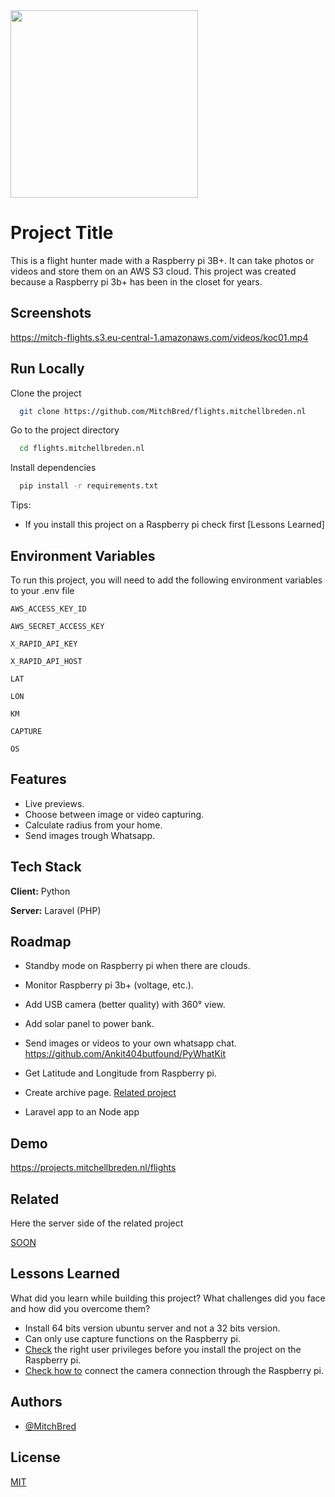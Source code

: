 <img  src="https://projects.mitchellbreden.nl/assets/images/satellite-with-text.svg" width="300">

# Project Title

This is a flight hunter made with a Raspberry pi 3B+. It can take photos or videos and store them on an AWS S3 cloud.
This project was created because a Raspberry pi 3b+ has been in the closet for years.

## Screenshots

https://mitch-flights.s3.eu-central-1.amazonaws.com/videos/koc01.mp4

## Run Locally

Clone the project

```bash
  git clone https://github.com/MitchBred/flights.mitchellbreden.nl
```

Go to the project directory

```bash
  cd flights.mitchellbreden.nl
```

Install dependencies

```bash
  pip install -r requirements.txt
```

Tips:

- If you install this project on a Raspberry pi check first [Lessons Learned]

## Environment Variables

To run this project, you will need to add the following environment variables to your .env file

`AWS_ACCESS_KEY_ID`

`AWS_SECRET_ACCESS_KEY`

`X_RAPID_API_KEY`

`X_RAPID_API_HOST`

`LAT`

`LON`

`KM`

`CAPTURE`

`OS`

## Features

- Live previews.
- Choose between image or video capturing.
- Calculate radius from your home.
- Send images trough Whatsapp.

## Tech Stack

**Client:** Python

**Server:** Laravel (PHP)

## Roadmap

- Standby mode on Raspberry pi when there are clouds.

- Monitor Raspberry pi 3b+ (voltage, etc.).

- Add USB camera (better quality) with 360° view.

- Add solar panel to power bank.

- Send images or videos to your own whatsapp chat.
  https://github.com/Ankit404butfound/PyWhatKit

- Get Latitude and Longitude from Raspberry pi.

- Create archive page. [Related project](https://github.com/MitchBred/flights.mitchellbreden.nl-backend)

- Laravel app to an Node app

## Demo

https://projects.mitchellbreden.nl/flights

## Related

Here the server side of the related project

[SOON](https://github.com/MitchBred/flights.mitchellbreden.nl-backend)

## Lessons Learned

What did you learn while building this project? What challenges did you face and how did you overcome them?

- Install 64 bits version ubuntu server and not a 32 bits version.
- Can only use capture functions on the Raspberry pi.
- [Check](https://youtu.be/bwE4Mr-2ksQ) the right user privileges before you install the project on the Raspberry pi.
- [Check how to](youtube.com/watch?v=nx8gDSS1vO4) connect the camera connection through the Raspberry pi.

## Authors

- [@MitchBred](https://www.github.com/MithBred)

## License

[MIT](https://choosealicense.com/licenses/mit/)

